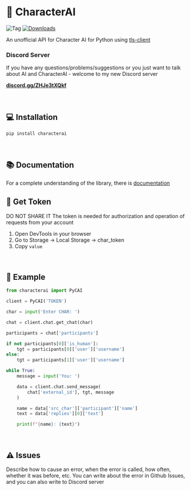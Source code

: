 # 💬 CharacterAI
![Tag](https://img.shields.io/github/license/kramcat/CharacterAI)
[![Downloads](https://static.pepy.tech/badge/characterai/month)](https://pepy.tech/project/characterai)

An unofficial API for Character AI for Python using [tls-client](https://github.com/FlorianREGAZ/Python-Tls-Client)

### Discord Server
If you have any questions/problems/suggestions or you just want to talk about AI and CharacterAI - welcome to my new Discord server

[**discord.gg/ZHJe3tXQkf**](https://discord.gg/ZHJe3tXQkf)

 ᅠ 

## 💻 Installation
```bash
pip install characterai
```

 ᅠ 

## 📚 Documentation
For a complete understanding of the library, there is [documentation](https://pycai.gitbook.io/welcome/)
 ᅠ 

## 🔑 Get Token
DO NOT SHARE IT
The token is needed for authorization and operation of requests from your account
1. Open DevTools in your browser
2. Go to Storage -> Local Storage -> char_token
3. Copy `value`

 ᅠ 

## 📙 Example
```Python
from characterai import PyCAI

client = PyCAI('TOKEN')

char = input('Enter CHAR: ')

chat = client.chat.get_chat(char)

participants = chat['participants']

if not participants[0]['is_human']:
    tgt = participants[0]['user']['username']
else:
    tgt = participants[1]['user']['username']

while True:
    message = input('You: ')

    data = client.chat.send_message(
        chat['external_id'], tgt, message
    )

    name = data['src_char']['participant']['name']
    text = data['replies'][0]['text']

    print(f"{name}: {text}")
```

 ᅠ 

## ⚠️ Issues
Describe how to cause an error, when the error is called, how often, whether it was before, etc.
You can write about the error in Github Issues, and you can also write to Discord server
